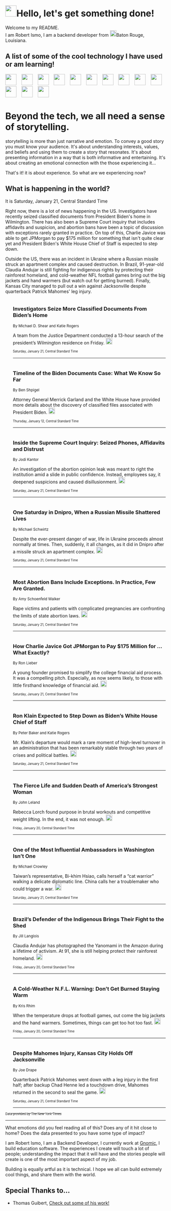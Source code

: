 <h1><img src="https://emojis.slackmojis.com/emojis/images/1643514375/3493/hot-coffee.gif?1643514375" width="35"/>Hello, let's get something done!</h1>

<p>Welcome to my README.<br/>
I am Robert Ismo, I am a backend developer from <img src="https://emojis.slackmojis.com/emojis/images/1638395689/50435/moulin_rouge.png?1638395689" width="20"/>Baton Rouge, Louisiana.</p>
<h2>A list of some of the cool technology I have used or am learning!</h2>
<p>
<img src="https://emojis.slackmojis.com/emojis/images/1643516091/21142/meow_bongotap.gif?1643516091" width="35" alt="">
<img src="https://img.shields.io/badge/Favorite%20Frontend%20Framework-SvelteKit-f83903" alt="">
<img src="https://img.shields.io/badge/Second%20Favorite-Vue-40b581" alt="">
<img src="https://img.shields.io/badge/Most%20Used%20Runtime-Nodejs-78b061" alt="">
<img src="https://emojis.slackmojis.com/emojis/images/1643517416/34482/fire.gif?1643517416" width="35" alt="">
<img src="https://img.shields.io/badge/Javascript%20But%20Better-Typescript-0078ca" alt="">
<img src="https://img.shields.io/badge/Favorite%20Language-Elixir-3e244d" alt="">
<img src="https://img.shields.io/badge/Containerize%20Everything-Docker-6ac9ef" alt="">
<img src="https://emojis.slackmojis.com/emojis/images/1643514596/5999/meow_party.gif?1643514596" width="35" alt="">
<img src="https://img.shields.io/badge/API%20Love%20Language-Graphql-de32a5" alt="">
<img src="https://img.shields.io/badge/Our%20Favorite%20Version%20Controller-Git-e94f33" alt="">
<img src="https://img.shields.io/badge/Favorite%20Database-Redis-d42d1d" alt="">
<img src="https://emojis.slackmojis.com/emojis/images/1643514559/5584/deployparrot.gif?1643514559" width="35" alt="">
<img src="https://img.shields.io/badge/Container%20Interstate-RabbitMQ-f66200" alt="">
<img src="https://img.shields.io/badge/Gotta%20Learn-Kubernetes-316adf" alt="">
<img src="https://img.shields.io/badge/Really%20Mature%20Now-WASM-654fef" alt="">
<img src="https://emojis.slackmojis.com/emojis/images/1666642497/61942/dance_vibe.gif?1666642497" width="35" alt="">
<img src="https://img.shields.io/badge/For%20My%20M1-ARM64-657d96" alt="">
<img src="https://img.shields.io/badge/Loving%20This%20So%20Much-TailwindCSS-17bcb5" alt="">
<img src="https://img.shields.io/badge/Cool%20Build%20Tool-Vite-f9cb24" alt="">
<img src="https://emojis.slackmojis.com/emojis/images/1669231376/62819/working-on-it.gif?1669231376" width="35" alt="">
<img src="https://img.shields.io/badge/Fun%20and%20Easy%20Database-MongoDB-5f8c49" alt="">
<img src="https://img.shields.io/badge/JS%20Life%20Support-NPM-c73737" alt="">
<img src="https://img.shields.io/badge/I%20Liked%20It-DynamoDB-0073b9" alt="">
<img src="https://emojis.slackmojis.com/emojis/images/1643514045/46/question.gif?1643514045" width="35" alt="">
<img src="https://img.shields.io/badge/cool-React-60d6f9" alt="">
<img src="https://img.shields.io/badge/Future%20Big%20Project-Lambda-f37e00" alt="">
<img src="https://img.shields.io/badge/NPM%20But%20Better-PNPM-f1aa07" alt="">
<img src="https://emojis.slackmojis.com/emojis/images/1643514943/9662/fbwow.gif?1643514943" width="35" alt="">
<img src="https://img.shields.io/badge/First%20Language-C-662079" alt="">
<img src="https://img.shields.io/badge/Where%20I%20Deploy%20Frontend-Vercel-000000" alt="">
<img src="https://img.shields.io/badge/Who%20Does%20not%20Want%20an%20App-Swift-f9492a" alt="">
<img src="https://emojis.slackmojis.com/emojis/images/1643514058/151/javascript.png?1643514058" width="35" alt="">
<img src="https://img.shields.io/badge/cool-Python-fbd542" alt="">
<img src="https://img.shields.io/badge/Favorite%20Something-Stripe-656cdc" alt="">
<img src="https://img.shields.io/badge/Of%20Course-HTML5-ed6327" alt="">
<img src="https://emojis.slackmojis.com/emojis/images/1660415405/60731/bomb.gif?1660415405" width="35" alt="">
<img src="https://img.shields.io/badge/hate-CSS-2964ec" alt="">
<img src="https://img.shields.io/badge/Learning-CircleCI-141215" alt="">
<img src="https://img.shields.io/badge/Learning-Rust-fbbb3b" alt="">
<img src="https://emojis.slackmojis.com/emojis/images/1660415397/60712/writing-hand.gif?1660415397" width="35" alt="">
<img src="https://img.shields.io/badge/Dev%20Browser%20of%20Choice-Firefox-cc4e26" alt="">
<img src="https://img.shields.io/badge/Recoverying%20From%20Windows-UNIX-1781e3" alt="">
<img src="https://img.shields.io/badge/LOVE-LogSeq-90c1c2" alt="">
<img src="https://emojis.slackmojis.com/emojis/images/1643514066/223/kirby.gif?1643514066" width="35" alt="">
<img src="https://img.shields.io/badge/Daily%20Driver-MacOS-e6e6e8" alt="">
<img src="https://img.shields.io/badge/Git%20Server-Github-000000" alt="">
<img src="https://img.shields.io/badge/enjoyable-EC2-f17428" alt="">
<img src="https://emojis.slackmojis.com/emojis/images/1643514239/2069/excited.gif?1643514239" width="35" alt="">
</p>
<h1>Beyond the tech, we all need a sense of storytelling.</h1>
<p>storytelling is more than just narrative and emotion. To convey a good story you must know your audience. It's about understanding interests, values, and beliefs and using them to create a story that resonates. It's about presenting information in a way that is both informative and entertaining. It's about creating an emotional connection with the those experiencing it...</p>
<p>That's it! it is about experience. So what are we experiencing now?</p>
<h2>What is happening in the world?</h2>
<p>It is Saturday, January 21, Central Standard Time</p>
<p>
Right now, there is a lot of news happening in the US. Investigators have recently seized classified documents from President Biden&#39;s home in Wilmington. There has also been a Supreme Court inquiry that includes affidavits and suspicion, and abortion bans have been a topic of discussion with exceptions rarely granted in practice. On top of this, Charlie Javice was able to get JPMorgan to pay $175 million for something that isn&#39;t quite clear yet and President Biden&#39;s White House Chief of Staff is expected to step down. 

Outside the US, there was an incident in Ukraine where a Russian missile struck an apartment complex and caused destruction. In Brazil, 91-year-old Claudia Andujar is still fighting for indigenous rights by protecting their rainforest homeland, and cold-weather NFL football games bring out the big jackets and hand warmers (but watch out for getting burned). Finally, Kansas City managed to pull out a win against Jacksonville despite quarterback Patrick Mahomes&#39; leg injury.</p>
<ol>
<img src="https://img.shields.io/badge/-us-blue" alt="">
<h3>Investigators Seize More Classified Documents From Biden’s Home</h3>
<sub>By Michael D. Shear and Katie Rogers</sub>
<p>A team from the Justice Department conducted a 13-hour search of the president’s Wilmington residence on Friday.  <a href="https://nyti.ms/3GVofdf"><img src="https://developer.nytimes.com/files/poweredby_nytimes_30b.png?v=1583354208352" height="20"></a></p>
<sub><sub>Saturday, January 21, Central Standard Time</sub></sub>
<hr/>
<img src="https://img.shields.io/badge/-us-blue" alt="">
<h3>Timeline of the Biden Documents Case: What We Know So Far</h3>
<sub>By Ben Shpigel</sub>
<p>Attorney General Merrick Garland and the White House have provided more details about the discovery of classified files associated with President Biden.  <a href="https://nyti.ms/3vWs251"><img src="https://developer.nytimes.com/files/poweredby_nytimes_30b.png?v=1583354208352" height="20"></a></p>
<sub><sub>Thursday, January 12, Central Standard Time</sub></sub>
<hr/>
<img src="https://img.shields.io/badge/-us-blue" alt="">
<h3>Inside the Supreme Court Inquiry: Seized Phones, Affidavits and Distrust</h3>
<sub>By Jodi Kantor</sub>
<p>An investigation of the abortion opinion leak was meant to right the institution amid a slide in public confidence. Instead, employees say, it deepened suspicions and caused disillusionment.  <a href="https://nyti.ms/3QY9niE"><img src="https://developer.nytimes.com/files/poweredby_nytimes_30b.png?v=1583354208352" height="20"></a></p>
<sub><sub>Saturday, January 21, Central Standard Time</sub></sub>
<hr/>
<img src="https://img.shields.io/badge/-world-blue" alt="">
<h3>One Saturday in Dnipro, When a Russian Missile Shattered Lives</h3>
<sub>By Michael Schwirtz</sub>
<p>Despite the ever-present danger of war, life in Ukraine proceeds almost normally at times. Then, suddenly, it all changes, as it did in Dnipro after a missile struck an apartment complex.  <a href="https://nyti.ms/3ZPjudV"><img src="https://developer.nytimes.com/files/poweredby_nytimes_30b.png?v=1583354208352" height="20"></a></p>
<sub><sub>Saturday, January 21, Central Standard Time</sub></sub>
<hr/>
<img src="https://img.shields.io/badge/-us-blue" alt="">
<h3>Most Abortion Bans Include Exceptions. In Practice, Few Are Granted.</h3>
<sub>By Amy Schoenfeld Walker</sub>
<p>Rape victims and patients with complicated pregnancies are confronting the limits of state abortion laws.  <a href="https://nyti.ms/3kvhU0w"><img src="https://developer.nytimes.com/files/poweredby_nytimes_30b.png?v=1583354208352" height="20"></a></p>
<sub><sub>Saturday, January 21, Central Standard Time</sub></sub>
<hr/>
<img src="https://img.shields.io/badge/-business-blue" alt="">
<h3>How Charlie Javice Got JPMorgan to Pay $175 Million for … What Exactly?</h3>
<sub>By Ron Lieber</sub>
<p>A young founder promised to simplify the college financial aid process. It was a compelling pitch. Especially, as now seems likely, to those with little firsthand knowledge of financial aid.  <a href="https://nyti.ms/3ZM9AK9"><img src="https://developer.nytimes.com/files/poweredby_nytimes_30b.png?v=1583354208352" height="20"></a></p>
<sub><sub>Saturday, January 21, Central Standard Time</sub></sub>
<hr/>
<img src="https://img.shields.io/badge/-us-blue" alt="">
<h3>Ron Klain Expected to Step Down as Biden’s White House Chief of Staff</h3>
<sub>By Peter Baker and Katie Rogers</sub>
<p>Mr. Klain’s departure would mark a rare moment of high-level turnover in an administration that has been remarkably stable through two years of crises and political battles.  <a href="https://nyti.ms/3HmINgf"><img src="https://developer.nytimes.com/files/poweredby_nytimes_30b.png?v=1583354208352" height="20"></a></p>
<sub><sub>Saturday, January 21, Central Standard Time</sub></sub>
<hr/>
<img src="https://img.shields.io/badge/-nyregion-blue" alt="">
<h3>The Fierce Life and Sudden Death of America’s Strongest Woman</h3>
<sub>By John Leland</sub>
<p>Rebecca Lorch found purpose in brutal workouts and competitive weight lifting. In the end, it was not enough.  <a href="https://nyti.ms/3klngv8"><img src="https://developer.nytimes.com/files/poweredby_nytimes_30b.png?v=1583354208352" height="20"></a></p>
<sub><sub>Friday, January 20, Central Standard Time</sub></sub>
<hr/>
<img src="https://img.shields.io/badge/-us-blue" alt="">
<h3>One of the Most Influential Ambassadors in Washington Isn’t One</h3>
<sub>By Michael Crowley</sub>
<p>Taiwan’s representative, Bi-khim Hsiao, calls herself a “cat warrior” walking a delicate diplomatic line. China calls her a troublemaker who could trigger a war.  <a href="https://nyti.ms/3XtKFJu"><img src="https://developer.nytimes.com/files/poweredby_nytimes_30b.png?v=1583354208352" height="20"></a></p>
<sub><sub>Saturday, January 21, Central Standard Time</sub></sub>
<hr/>
<img src="https://img.shields.io/badge/-arts-blue" alt="">
<h3>Brazil’s Defender of the Indigenous Brings Their Fight to the Shed</h3>
<sub>By Jill Langlois</sub>
<p>Claudia Andujar has photographed the Yanomami in the Amazon during a lifetime of activism. At 91, she is still helping protect their rainforest homeland.  <a href="https://nyti.ms/3kjc3v5"><img src="https://developer.nytimes.com/files/poweredby_nytimes_30b.png?v=1583354208352" height="20"></a></p>
<sub><sub>Friday, January 20, Central Standard Time</sub></sub>
<hr/>
<img src="https://img.shields.io/badge/-sports-blue" alt="">
<h3>A Cold-Weather N.F.L. Warning: Don’t Get Burned Staying Warm</h3>
<sub>By Kris Rhim</sub>
<p>When the temperature drops at football games, out come the big jackets and the hand warmers. Sometimes, things can get too hot too fast.  <a href="https://nyti.ms/3QU6u2p"><img src="https://developer.nytimes.com/files/poweredby_nytimes_30b.png?v=1583354208352" height="20"></a></p>
<sub><sub>Friday, January 20, Central Standard Time</sub></sub>
<hr/>
<img src="https://img.shields.io/badge/-sports-blue" alt="">
<h3>Despite Mahomes Injury, Kansas City Holds Off Jacksonville</h3>
<sub>By Joe Drape</sub>
<p>Quarterback Patrick Mahomes went down with a leg injury in the first half; after backup Chad Henne led a touchdown drive, Mahomes returned in the second to seal the game.  <a href="https://nyti.ms/3XwTMcG"><img src="https://developer.nytimes.com/files/poweredby_nytimes_30b.png?v=1583354208352" height="20"></a></p>
<sub><sub>Saturday, January 21, Central Standard Time</sub></sub>
<hr/>
</ol>
<a href="https://developer.nytimes.com"><sub><sub>Data provided by The New York Times</sub></sub></a>
<hr/>
<p>What emotions did you feel reading all of this? Does any of it hit close to home? Does the data presented to you have some type of impact?</p>
<p>I am Robert Ismo, I am a Backend Developer, I currently work at <a href="https://gnomic.education/">Gnomic</a>, I build education software. The experiences I create will touch a lot of people; understanding the impact that it will have and the stories people will create is one of the most important aspect of my job.</p>
<p>Building is equally artful as it is technical. I hope we all can build extremely cool things, and share them with the world.</p>
<h2>Special Thanks to...</h2>
<ul>
<li>Thomas Guibert, <a href="https://github.com/thmsgbrt/thmsgbrt">Check out some of his work!</a></li>
</ul>